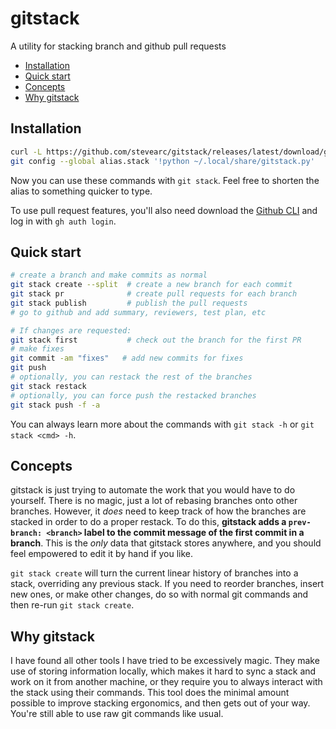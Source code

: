 # gitstack

A utility for stacking branch and github pull requests

- [Installation](#installation)
- [Quick start](#quick-start)
- [Concepts](#concepts)
- [Why gitstack](#why-gitstack)

## Installation

```bash
curl -L https://github.com/stevearc/gitstack/releases/latest/download/gitstack.py -o ~/.local/share/gitstack.py
git config --global alias.stack '!python ~/.local/share/gitstack.py'
```

Now you can use these commands with `git stack`. Feel free to shorten the alias to something quicker to type.

To use pull request features, you'll also need download the [Github CLI](https://cli.github.com/) and log in with `gh auth login`.

## Quick start

```bash
# create a branch and make commits as normal
git stack create --split  # create a new branch for each commit
git stack pr              # create pull requests for each branch
git stack publish         # publish the pull requests
# go to github and add summary, reviewers, test plan, etc

# If changes are requested:
git stack first           # check out the branch for the first PR
# make fixes
git commit -am "fixes"   # add new commits for fixes
git push
# optionally, you can restack the rest of the branches
git stack restack
# optionally, you can force push the restacked branches
git stack push -f -a
```

You can always learn more about the commands with `git stack -h` or `git stack <cmd> -h`.

## Concepts

gitstack is just trying to automate the work that you would have to do yourself. There is no magic, just a lot of rebasing branches onto other branches.
However, it _does_ need to keep track of how the branches are stacked in order to do a proper restack. To do this, **gitstack adds a `prev-branch: <branch>` label to the commit message of the first commit in a branch**. This is the _only_ data that gitstack stores anywhere, and you should feel empowered to edit it by hand if you like.

`git stack create` will turn the current linear history of branches into a stack, overriding any previous stack. If you need to reorder branches, insert new ones, or make other changes, do so with normal git commands and then re-run `git stack create`.

## Why gitstack

I have found all other tools I have tried to be excessively magic. They make use of storing information locally, which makes it hard to sync a stack and work on it from another machine, or they require you to always interact with the stack using their commands. This tool does the minimal amount possible to improve stacking ergonomics, and then gets out of your way. You're still able to use raw git commands like usual.
